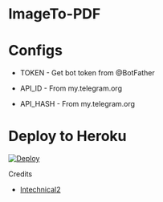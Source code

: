 # ImageTo-PDF

# Configs

- TOKEN - Get bot token from @BotFather

- API_ID - From my.telegram.org

- API_HASH - From my.telegram.org

# Deploy to Heroku

[![Deploy](https://www.herokucdn.com/deploy/button.svg)](https://heroku.com/deploy?template=https://github.com/Damantha126/ImageTo-PDF)

Credits 

- [lntechnical2](https://github.com/lntechnical2/)
